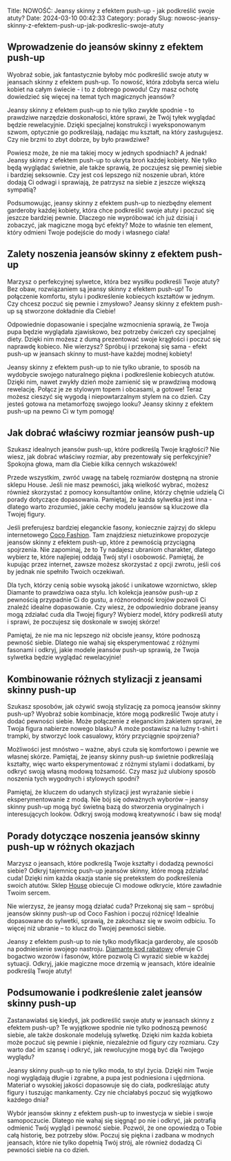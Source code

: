 Title: NOWOŚĆ: Jeansy skinny z efektem push-up - jak podkreślić swoje atuty?
Date: 2024-03-10 00:42:33
Category: porady
Slug: nowosc-jeansy-skinny-z-efektem-push-up-jak-podkreslic-swoje-atuty

## Wprowadzenie do jeansów skinny z efektem push-up

Wyobraź sobie, jak fantastycznie byłoby móc podkreślić swoje atuty w jeansach skinny z efektem push-up. To nowość, która zdobyła serca wielu kobiet na całym świecie - i to z dobrego powodu! Czy masz ochotę dowiedzieć się więcej na temat tych magicznych jeansów?

Jeansy skinny z efektem push-up to nie tylko zwykłe spodnie - to prawdziwe narzędzie doskonałości, które sprawi, że Twój tyłek wyglądać będzie rewelacyjnie. Dzięki specjalnej konstrukcji i wyeksponowanym szwom, optycznie go podkreślają, nadając mu kształt, na który zasługujesz. Czy nie brzmi to zbyt dobrze, by było prawdziwe?

Powiesz może, że nie ma takiej mocy w jednych spodniach? A jednak! Jeansy skinny z efektem push-up to ukryta broń każdej kobiety. Nie tylko będą wyglądać świetnie, ale także sprawią, że poczujesz się pewniej siebie i bardziej seksownie. Czy jest coś lepszego niż noszenie ubrań, które dodają Ci odwagi i sprawiają, że patrzysz na siebie z jeszcze większą sympatią?

Podsumowując, jeansy skinny z efektem push-up to niezbędny element garderoby każdej kobiety, która chce podkreślić swoje atuty i poczuć się jeszcze bardziej pewnie. Dlaczego nie wypróbować ich już dzisiaj i zobaczyć, jak magiczne mogą być efekty? Może to właśnie ten element, który odmieni Twoje podejście do mody i własnego ciała!


## Zalety noszenia jeansów skinny z efektem push-up

Marzysz o perfekcyjnej sylwetce, która bez wysiłku podkreśli Twoje atuty? Bez obaw, rozwiązaniem są jeansy skinny z efektem push-up! To połączenie komfortu, stylu i podkreślenie kobiecych kształtów w jednym. Czy chcesz poczuć się pewnie i zmysłowo? Jeansy skinny z efektem push-up są stworzone dokładnie dla Ciebie!

Odpowiednie dopasowanie i specjalne wzmocnienia sprawią, że Twoja pupa będzie wyglądała zjawiskowo, bez potrzeby ćwiczeń czy specjalnej diety. Dzięki nim możesz z dumą prezentować swoje krągłości i poczuć się naprawdę kobieco. Nie wierzysz? Spróbuj i przekonaj się sama - efekt push-up w jeansach skinny to must-have każdej modnej kobiety!

Jeansy skinny z efektem push-up to nie tylko ubranie, to sposób na wydobycie swojego naturalnego piękna i podkreślenie kobiecych atutów. Dzięki nim, nawet zwykły dzień może zamienić się w prawdziwą modową rewelację. Połącz je ze stylowym topem i obcasami, a gotowe! Teraz możesz cieszyć się wygodą i niepowtarzalnym stylem na co dzień. Czy jesteś gotowa na metamorfozę swojego looku? Jeansy skinny z efektem push-up na pewno Ci w tym pomogą!


## Jak dobrać właściwy rozmiar jeansów push-up

Szukasz idealnych jeansów push-up, które podkreślą Twoje krągłości? Nie wiesz, jak dobrać właściwy rozmiar, aby prezentowały się perfekcyjnie? Spokojna głowa, mam dla Ciebie kilka cennych wskazówek! 

Przede wszystkim, zwróć uwagę na tabelę rozmiarów dostępną na stronie sklepu House. Jeśli nie masz pewności, jaką wielkość wybrać, możesz również skorzystać z pomocy konsultantów online, którzy chętnie udzielą Ci porady dotyczące dopasowania. Pamiętaj, że każda sylwetka jest inna - dlatego warto zrozumieć, jakie cechy modelu jeansów są kluczowe dla Twojej figury.

Jeśli preferujesz bardziej eleganckie fasony, koniecznie zajrzyj do sklepu internetowego [Coco Fashion](https://promki.pl/kody-rabatowe/coco-fashion). Tam znajdziesz nietuzinkowe propozycje jeansów skinny z efektem push-up, które z pewnością przyciągną spojrzenia. Nie zapominaj, że to Ty nadajesz ubraniom charakter, dlatego wybierz te, które najlepiej oddają Twój styl i osobowość. Pamiętaj, że kupując przez internet, zawsze możesz skorzystać z opcji zwrotu, jeśli coś by jednak nie spełniło Twoich oczekiwań.

Dla tych, którzy cenią sobie wysoką jakość i unikatowe wzornictwo, sklep Diamante to prawdziwa oaza stylu. Ich kolekcja jeansów push-up z pewnością przypadnie Ci do gustu, a różnorodność krojów pozwoli Ci znaleźć idealne dopasowanie. Czy wiesz, że odpowiednio dobrane jeansy mogą zdziałać cuda dla Twojej figury? Wybierz model, który podkreśli atuty i sprawi, że poczujesz się doskonale w swojej skórze! 

Pamiętaj, że nie ma nic lepszego niż obcisłe jeansy, które podnoszą pewność siebie. Dlatego nie wahaj się eksperymentować z różnymi fasonami i odkryj, jakie modele jeansów push-up sprawią, że Twoja sylwetka będzie wyglądać rewelacyjnie!


## Kombinowanie różnych stylizacji z jeansami skinny push-up

Szukasz sposobów, jak ożywić swoją stylizację za pomocą jeansów skinny push-up? Wyobraź sobie kombinacje, które mogą podkreślić Twoje atuty i dodać pewności siebie. Może połączenie z eleganckim żakietem sprawi, że Twoja figura nabierze nowego blasku? A może postawisz na luźny t-shirt i trampki, by stworzyć look casualowy, który przyciągnie spojrzenia? 

Możliwości jest mnóstwo – ważne, abyś czuła się komfortowo i pewnie we własnej skórze. Pamiętaj, że jeansy skinny push-up świetnie podkreślają kształty, więc warto eksperymentować z różnymi stylami i dodatkami, by odkryć swoją własną modową tożsamość. Czy masz już ulubiony sposób noszenia tych wygodnych i stylowych spodni?

Pamiętaj, że kluczem do udanych stylizacji jest wyrażanie siebie i eksperymentowanie z modą. Nie bój się odważnych wyborów – jeansy skinny push-up mogą być świetną bazą do stworzenia oryginalnych i interesujących looków. Odkryj swoją modową kreatywność i baw się modą!


## Porady dotyczące noszenia jeansów skinny push-up w różnych okazjach

Marzysz o jeansach, które podkreślą Twoje kształty i dodadzą pewności siebie? Odkryj tajemnicę push-up jeansów skinny, które mogą zdziałać cuda! Dzięki nim każda okazja stanie się pretekstem do podkreślenia swoich atutów. Sklep [House](https://promki.pl/kody-rabatowe/house) obiecuje Ci modowe odkrycie, które zawładnie Twoim sercem.

Nie wierzysz, że jeansy mogą działać cuda? Przekonaj się sam – spróbuj jeansów skinny push-up od Coco Fashion i poczuj różnicę! Idealnie dopasowane do sylwetki, sprawią, że zakochasz się w swoim odbiciu. To więcej niż ubranie – to klucz do Twojej pewności siebie.

Jeansy z efektem push-up to nie tylko modyfikacja garderoby, ale sposób na podniesienie swojego nastroju. [Diamante kod rabatowy](https://promki.pl/kody-rabatowe/diamante) oferuje Ci bogactwo wzorów i fasonów, które pozwolą Ci wyrazić siebie w każdej sytuacji. Odkryj, jakie magiczne moce drzemią w jeansach, które idealnie podkreślą Twoje atuty!


## Podsumowanie i podkreślenie zalet jeansów skinny push-up

Zastanawiałaś się kiedyś, jak podkreślić swoje atuty w jeansach skinny z efektem push-up? Te wyjątkowe spodnie nie tylko podnoszą pewność siebie, ale także doskonale modelują sylwetkę. Dzięki nim każda kobieta może poczuć się pewnie i pięknie, niezależnie od figury czy rozmiaru. Czy warto dać im szansę i odkryć, jak rewolucyjne mogą być dla Twojego wyglądu?

Jeansy skinny push-up to nie tylko moda, to styl życia. Dzięki nim Twoje nogi wyglądają długie i zgrabne, a pupa jest podniesiona i ujędrniona. Materiał o wysokiej jakości dopasowuje się do ciała, podkreślając atuty figury i tuszując mankamenty. Czy nie chciałabyś poczuć się wyjątkowo każdego dnia? 

Wybór jeansów skinny z efektem push-up to inwestycja w siebie i swoje samopoczucie. Dlatego nie wahaj się sięgnąć po nie i odkryć, jak potrafią odmienić Twój wygląd i pewność siebie. Pozwól, że one opowiedzą o Tobie całą historię, bez potrzeby słów. Poczuj się piękna i zadbana w modnych jeansach, które nie tylko dopełnią Twój strój, ale również dodadzą Ci pewności siebie na co dzień.
